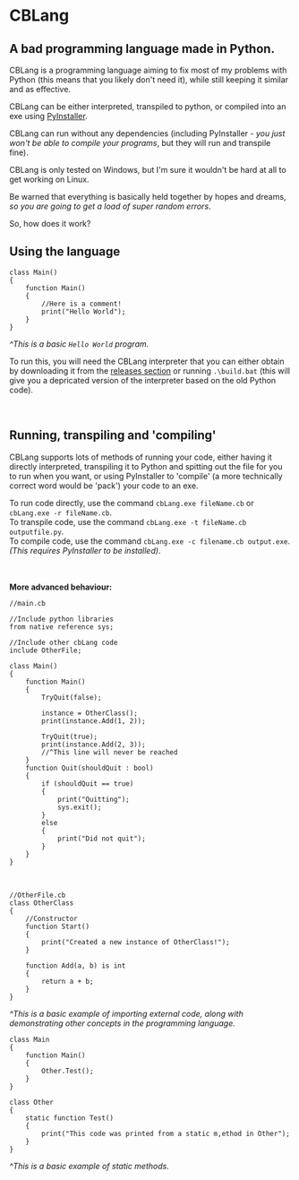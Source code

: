 # CBLang
## A bad programming language made in Python.

CBLang is a programming language aiming to fix most of my problems with Python (this means that you likely don't need it), while still keeping it similar and as effective.

CBLang can be either interpreted, transpiled to python, or compiled into an exe using [PyInstaller](https://pyinstaller.readthedocs.io/en/stable/).

CBLang can run without any dependencies (including PyInstaller - *you just won't be able to compile your programs*, but they will run and transpile fine).

CBLang is only tested on Windows, but I'm sure it wouldn't be hard at all to get working on Linux.

Be warned that everything is basically held together by hopes and dreams, *so you are going to get a load of super random errors*.

So, how does it work?

## Using the language

    class Main()
    {
        function Main()
        {
            //Here is a comment!
            print("Hello World");
        }
    }
*^This is a basic `Hello World` program.*

To run this, you will need the CBLang interpreter that you can either obtain by downloading it from the [releases section](https://github.com/Ceebox/cbLang/releases) or running `.\build.bat` (this will give you a depricated version of the interpreter based on the old Python code).

⠀  
## Running, transpiling and 'compiling'
CBLang supports lots of methods of running your code, either having it directly interpreted, transpiling it to Python and spitting out the file for you to run when you want, or using PyInstaller to 'compile' (a more technically correct word would be 'pack') your code to an exe.

To run code directly, use the command `cbLang.exe fileName.cb` or `cbLang.exe -r fileName.cb`.⠀  
To transpile code, use the command `cbLang.exe -t fileName.cb outputfile.py`.⠀  
To compile code, use the command `cbLang.exe -c filename.cb output.exe`. *(This requires PyInstaller to be installed)*.⠀   

⠀  
⠀  
**More advanced behaviour:**

    //main.cb
    
    //Include python libraries
    from native reference sys;

    //Include other cbLang code
    include OtherFile;

    class Main()
    {
        function Main()
        {
            TryQuit(false);

            instance = OtherClass();
            print(instance.Add(1, 2));

            TryQuit(true);
            print(instance.Add(2, 3));
            //^This line will never be reached
        }
        function Quit(shouldQuit : bool)
        {
            if (shouldQuit == true)
            {
                print("Quitting");
                sys.exit();
            }
            else
            {
                print("Did not quit");
            }
        }
    }
⠀
    
    //OtherFile.cb
    class OtherClass
    {
        //Constructor
        function Start()
        {
            print("Created a new instance of OtherClass!");
        }

        function Add(a, b) is int
        {
            return a + b;
        }
    }

*^This is a basic example of importing external code, along with demonstrating other concepts in the programming language.*

    class Main
    {
        function Main()
        {
            Other.Test();
        }
    }

    class Other
    {
        static function Test()
        {
            print("This code was printed from a static m,ethod in Other");
        }
    }
*^This is a basic example of static methods.*